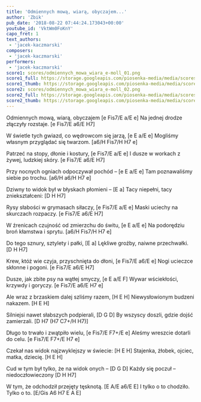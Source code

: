 ```yaml
---
title: 'Odmiennych mową, wiarą, obyczajem...'
author: 'Zbik'
pub_date: '2018-08-22 07:44:24.173043+00:00'
youtube_id: 'VktWm0FoKnY'
capo_fret: 1
text_authors:
 - 'jacek-kaczmarski'
composers:
 - 'jacek-kaczmarski'
performers:
 - 'jacek-kaczmarski'
score1: scores/odmiennych_mowa_wiara_e-moll_01.png
score1_full: https://storage.googleapis.com/piosenka-media/media/scores/odmiennych_mowa_wiara_e-moll_01.png
score1_thumb: https://storage.googleapis.com/piosenka-media/media/scores/odmiennych_mowa_wiara_e-moll_01.png.180x0_q85_upscale.png
score2: scores/odmiennych_mowa_wiara_e-moll_02.png
score2_full: https://storage.googleapis.com/piosenka-media/media/scores/odmiennych_mowa_wiara_e-moll_02.png
score2_thumb: https://storage.googleapis.com/piosenka-media/media/scores/odmiennych_mowa_wiara_e-moll_02.png.180x0_q85_upscale.png
---
```


Odmiennych mową, wiarą, obyczajem [e Fis7/E a/E e]
Na jednej drodze złączyły rozstaje. [e Fis7/E a6/E H7]

W świetle tych gwiazd, co wędrowcom się jarzą, [e E a/E e]
Mogliśmy własnym przyglądać się twarzom. [a6/H Fis7/H H7 e]

Patrzeć na stopy, dłonie i kostury, [e Fis7/E a/E e]
I dusze w workach z żywej, ludzkiej skóry. [e Fis7/E a6/E H7]

Przy nocnych ogniach odpoczywał pochód – [e E a/E e]
Tam poznawaliśmy siebie po trochu. [a6/H a6/H H7 e]

Dziwny to widok był w błyskach płomieni – [E a]
Tacy niepełni, tacy zniekształceni: [D H H7]

Rysy słabości w grymasach siłaczy, [e Fis7/E a/E e]
Maski uciechy na skurczach rozpaczy. [e Fis7/E a6/E H7]

W źrenicach czujność od zmierzchu do świtu, [e E a/E e]
Na podorędziu broń kłamstwa i sprytu. [a6/H Fis7/H H7 e]

Do tego sznury, sztylety i pałki, [E a]
Lękliwe groźby, naiwne przechwałki. [D H H7]

Krew, któż wie czyja, przyschnięta do dłoni, [e Fis7/E a6/E e]
Nogi ucieczce skłonne i pogoni. [e Fis7/E a6/E H7]

Dusze, jak zbite psy na wątłej smyczy, [e E a/E F]
Wywar wściekłości, krzywdy i goryczy. [e Fis7/E a6/E H7 e]

Ale wraz z brzaskiem dalej szliśmy razem, [H E H]
Niewysłowionym budzeni nakazem. [H E H]

Silniejsi nawet słabszych podpierali, [D G D]
By wszyscy doszli, gdzie dojść zamierzali. [D H7 (H7 C7+/H H7)]

Długo to trwało i zwątpiło wielu, [e Fis7/E F7+/E e]
Aleśmy wreszcie dotarli do celu. [e Fis7/E F7+/E H7 e]

Czekał nas widok najzwyklejszy w świecie: [H E H]
Stajenka, żłobek, ojciec, matka, dziecię. [H E H]

Cud w tym był tylko, że na widok onych – [D G D]
Każdy się poczuł – niedoczłowieczony [D H H7]

W tym, że odchodził przejęty tęsknotą. [E A/E a6/E E]
I tylko o to chodziło. Tylko o to. [E/Gis A6 H7 E A E]